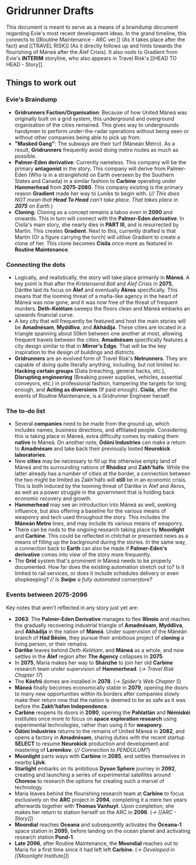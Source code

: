 # Gridrunner Drafts
This document is meant to serve as a means of a braindump document regarding Evie's most recent development ideas. In the grand timeline, this connects to [[Routine Maintenance - ARC ver.]] (As it takes place after the fact) and [[TRAVEL RISK]] (As it directly follows up and hints towards the flourishing of Máneá after the Álef Crisis). It also nods to Gradient from Evie's **INTERIM** storyline, who also appears in Travel Risk's [[HEAD TO HEAD - Story]].
## Things to work out
### Evie's Braindump
- **Gridrunners Faction/Organisation**: Because of how United Máneá was originally built on a grid system, this underground and overground organisation of the cities remained. This gives way to undergrounds handymen to perform under-the-radar operations without being seen or without other companies being able to pick up from.
- **"Masked Gang"**: The subways are their turf (Máneán Metro). As a result, **Gridrunners** frequently avoid doing metro routes as much as possible.
- **Palmer-Eden derivative**: Currently nameless. This company will be the primary **antagonist** in the story. This company will derive from Palmer-Eden (Who is in a stranglehold on Earth overseen by the Southern States and Canada) in a similar fashion to **Carbine** operating under **Hammerhead** from **2075-2080**. This company existing is the primary reason **Gradient** made her way to Luniks to begin with. (*// This does NOT mean that **Head To Head** can't take place. That takes place in **2075** on Earth.*)
- **Cloning**: Cloning as a concept remains a taboo even in **2090** and onwards. This in turn will connect with the **Palmer-Eden derivative**. In Cisila's main story, she nearly dies in **PART III**, and is resurrected by Martin. This creates **Gradient**. Next to this, currently drafted is that Martin (Or a figure carrying the torch) will utilise Gradient to create a clone of her. This clone becomes **Cisila** once more as featured in **Routine Maintenance**.
### Connecting the dots
- Logically, and realistically, the story will take place primarily in **Máneá**. A key point is that after the *Kristensend Ball* and *Álef Crisis* in **2075**, Dáritke laid its focus on **Álef** and eventually **Ákros** specifically. This means that the looming threat of a mafia-like agency in the heart of Máneá was now gone, and it was now free of the threat of frequent murders. **Deth-Kelétam** sweeps the floors clean and Máneá embarks an upwards financial curve. 
- A key city that will frequently be featured and host the main stories will be **Amadnésam**, **Myddliva**, and **Akhádija**. These cities are located in a triangle spanning about 50km between one another at most, allowing frequent travels between the cities. **Amadnésam** specifically features a city design similar to that in **Mirror's Edge**. That will be the key inspiration to the design of buildings and districts.
- **Gridrunners** are an evolved form of Travel Risk's **Netrunners**. They are capable of doing quite literally anything, including, but not limited to: **Hacking certain groups** (Data breaching, general hacks, etc.), **Disrupting engineering** (Breaking power supplies, vehicles, essential conveyors, etc.) in professional fashion, hampering the targets for long enough, and **Acting as diversions** (If paid enough). **Cisila**, after the events of Routine Maintenance, is a Gridrunner Engineer herself.
### The to-do list
- Several **companies** need to be made from the ground up, which includes names, business directions, and affiliated people. Considering this is taking place in Máneá, extra difficulty comes by making them **native** to Máneá. On another note, **Ódóni Industries** can make a return to **Amadnésam** and take back their previously looted **Neurokick laboratories**. 
- New **cities** may be necessary to fill up the otherwise empty land of Máneá and its surrounding nations of **Rhódisz** and **Zakh'háfo**. While the latter already has a number of cities at the border, a connection between the two might be limited as Zakh'háfo will **still** be in an economic crisis. This is both induced by the looming threat of Dáritke in Álef and Ákros, as well as a power struggle in the government that is holding back economic recovery and growth. 
- **Hammerhead** may see an introduction into Máneá as well, seeking influence, but also offering a baseline for the various means of weaponry and tech used throughout the story. This includes the **Máneán Metro** lines, and may include its various means of weaponry.
- There can be nods to the ongoing research taking place by **Moonlight** and **Carbine**. This could be reflected in chitchat or presented news as a means of filling up the background during the stories. In the same way, a connection back to **Earth** can also be made if **Palmer-Eden's derivative** comes into view of the story more frequently.
- The **Grid** system that's prominent in Máneá needs to be properly documented. How far does the existing automation stretch out to? Is it limited to rail services, or does it include schedules delivery or even shopkeeping? *// Is **Swipe** a fully automated cornerstore?*

### Events between 2075-2096
Key notes that aren't reflected in any story just yet are:
- **2063**: The **Palmer-Eden Derivative** manages to flee **Illinois** and reaches the gradually recovering industrial triangle of **Amadnésam**, **Myddliva**, and **Akhádija** in the nation of **Máneá**. Under supervision of the Máneán branch of **Hád Bésim**, they pursue their ambitious project of **cloning** a living person, or their remains.
- **Dáritke** leaves behind *Deth-Kelétam*, and **Máneá** as a whole, and now settles in the **Álef** region after **The Agency** collapses in **2075**.
- In **2075**, Maria makes her way to **Shánzhe** to join her old **Carbine** research team under supervision of **Hammerhead**. (*-> Travel Risk Chapter 17*)
- The **Kósfrii** domes are installed in **2078**. (*-> Spider's Web Chapter 5*)
- **Máneá** finally becomes economically stable in **2079**, opening the doors to many new opportunities within its borders after companies slowly make their return now that the nation is deemed to be as safe as it was before the **Zakh'háfon Independence**.
- **Carbine** reopens its doors in **2080**, opening the **Pahlatlán** and **Némiskéi** institutes once more to focus on **space exploration research** using experimental technologies, rather than using it for **weaponry**. 
- **Ódóni Industries** returns to the remains of United Máneá in **2082**, and opens a factory in **Amadnésam**, sharing duties with the recent startup **SELECT** to resume **Neurokick** production and development and mastering of **Leremkov**. (*// Connection to PENDULUM?*)
- **Moonlight** parts ways with **Carbine** in **2085**, and settles themselves in nearby **Ljívk**. 
- **Starlight** embarks on its ambitious **Dyson Sphere** journey in **2092**, creating and launching a series of experimental satellites around **Choreos** to research the options for creating such a marvel of technology.
- Maria leaves behind the flourishing research team at **Carbine** to focus exclusively on the **ARC** project in **2094**, completing it a mere two years afterwards together with **Thomas Vanhuyt**. Upon completion, she makes her return to station herself on the ARC in **2096**. (*-> [[ARC - Story]]*)
- **Moondial** reaches **Oceana** and subsequently activates the **Oceana-1** space station in **2095**, before landing on the ocean planet and activating research station **Pond-1**. 
- **Late 2096**, after Routine Maintenance, the **Moondial** reaches out to Maria for a first time since it had left left **Carbine**. (*-> Developed in [[Moonlight Institute]]*)
